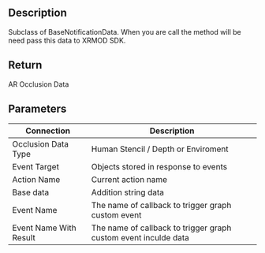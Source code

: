 ## Description

Subclass of BaseNotificationData. When you are call the method will be need pass this data to XRMOD SDK.

## Return

​​AR Occlusion Data

## Parameters

| Connection             | Description                                                     |
| ---------------------- | --------------------------------------------------------------- |
| Occlusion Data Type    | Human Stencil / Depth or Enviroment                             |
| Event Target           | Objects stored in response to events                            |
| Action Name            | Current action name                                             |
| Base data              | Addition string data                                            |
| Event Name             | The name of callback to trigger graph custom event              |
| Event Name With Result | The name of callback to trigger graph custom event inculde data |
